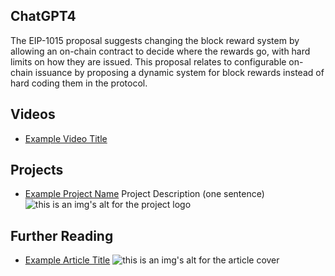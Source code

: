 ## ChatGPT4

The EIP-1015 proposal suggests changing the block reward system by allowing an on-chain contract to decide where the rewards go, with hard limits on how they are issued. This proposal relates to configurable on-chain issuance by proposing a dynamic system for block rewards instead of hard coding them in the protocol.

## Videos

- [Example Video Title](https://www.youtube.com/watch?v=TDGq4aeevgY)

## Projects

- [Example Project Name](https://xxxx.xxx/xxxxx) Project Description (one sentence) ![this is an img's alt for the project logo](https://xxxx.xxx/project-logo.xxx)

## Further Reading

- [Example Article Title](https://xxxx.xxx/xxxxx) ![this is an img's alt for the article cover](https://xxxx.xxx/article-cover.xxx)
